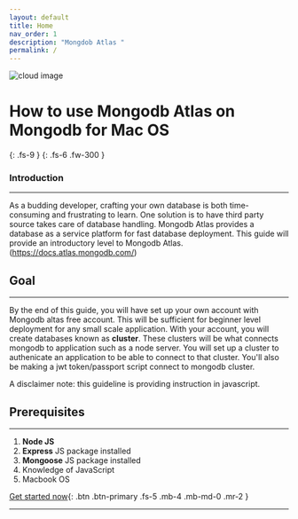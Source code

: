 ```yaml
---
layout: default
title: Home
nav_order: 1
description: "Mongdob Atlas "
permalink: /
---
```


![cloud image](https://media.istockphoto.com/photos/cloud-computing-and-network-security-technology-concept-picture-id846400236?k=6&m=846400236&s=612x612&w=0&h=GxYt_G5mJN0hCrAmaRuDQo7Z3O0c7DOVt5fsD_SkdeQ=)
# **How to use Mongodb Atlas on Mongodb for Mac OS**
{: .fs-9 }
{: .fs-6 .fw-300 }


### Introduction 

----

As a budding developer, crafting your own database is both time-consuming and frustrating to learn. One solution is to have third party source takes care of database handling. Mongodb Atlas provides a database as a service platform for fast database deployment. This guide will provide an introductory level to Mongodb Atlas. (https://docs.atlas.mongodb.com/)

## Goal 

----

By the end of this guide, you will have set up your own account with Mongodb altas free account. This will be sufficient for beginner level deployment for any small scale application.  With your account, you will create databases known as **cluster**. These clusters will be what connects mongodb to application such as a node server. You will set up a cluster to authenicate an application to be able to connect to that cluster. You'll also be making a jwt token/passport script connect to mongodb cluster. 

A disclaimer note: this guideline is providing instruction in javascript.

## Prerequisites

----

1. **Node JS** 
2. **Express** JS package installed
3. **Mongoose** JS package installed 
4. Knowledge of JavaScript
5. Macbook OS 


[Get started now](docs/setting.md){: .btn .btn-primary .fs-5 .mb-4 .mb-md-0 .mr-2 }

---


